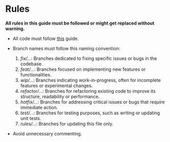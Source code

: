 # Rules

**All rules in this guide must be followed or might get replaced without warning.**

* All code must follow [this](https://google.github.io/styleguide/javaguide.html) guide.

* Branch names must follow this naming convention:
  1. _fix/..._: Branches dedicated to fixing specific issues or bugs in the codebase.
  2. _feat/..._: Branches focused on implementing new features or functionalities.
  3. _wip/..._: Branches indicating work-in-progress, often for incomplete features or experimental changes.
  4. _refactor/..._: Branches for refactoring existing code to improve its structure, readability or performance.
  5. _hotfix/..._: Branches for addressing critical issues or bugs that require immediate action.
  6. _test/..._: Branches for testing purposes, such as writing or updating unit tests.
  7. _rules/..._: Branches for updating this file only.

* Avoid unnecessary commenting.